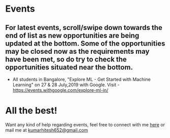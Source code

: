 # Events

## For latest events, scroll/swipe down towards the end of list as new opportunities are being updated at the bottom. Some of the opportunities may be closed now as the requirements may have been met, so do try to check the opportunities situated near the bottom.

- All students in Bangalore, "Explore ML - Get Started with Machine Learning" on 27 & 28 July,2019 with Google. Visit - https://events.withgoogle.com/explore-ml-in/

# All the best!

Want any kind of help regarding events, feel free to connect with me [here](https://www.linkedin.com/in/hitesh-kumar-a03a2b16b/) or mail me at kumarhitesh652@gmail.com
